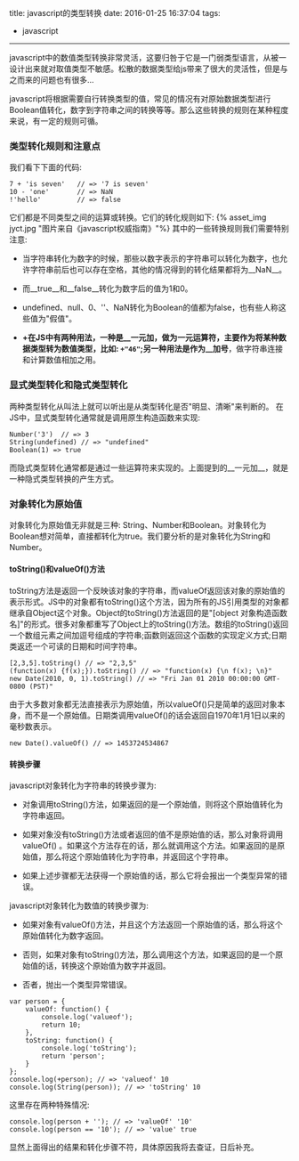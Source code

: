 title: javascript的类型转换
date: 2016-01-25 16:37:04
tags:
- javascript
---
javascript中的数值类型转换非常灵活，这要归咎于它是一门弱类型语言，从被一设计出来就对取值类型不敏感。松散的数据类型给js带来了很大的灵活性，但是与之而来的问题也有很多...
<!--more-->
javascript将根据需要自行转换类型的值，常见的情况有对原始数据类型进行Boolean值转化，数字到字符串之间的转换等等。那么这些转换的规则在某种程度来说，有一定的规则可循。
### 类型转化规则和注意点

我们看下下面的代码:
```
7 + 'is seven'   // => '7 is seven'
10 - 'one'       // => NaN
!'hello'         // => false
```
它们都是不同类型之间的运算或转换。它们的转化规则如下:
{% asset_img jyct.jpg "图片来自《javascript权威指南》"%}
其中的一些转换规则我们需要特别注意:

* 当字符串转化为数字的时候，那些以数字表示的字符串可以转化为数字，也允许字符串前后也可以存在空格，其他的情况得到的转化结果都将为__NaN__。

* 而__true__和__false__转化为数字后的值为1和0。

* undefined、null、0、''、NaN转化为Boolean的值都为false，也有些人称这些值为"假值"。

* __+__在JS中有两种用法，一种是__一元加__，做为一元运算符，主要作为将某种数据类型转为数值类型，比如: `+"46"`;另一种用法是作为__加号__，做字符串连接和计算数值相加之用。

### 显式类型转化和隐式类型转化
两种类型转化从叫法上就可以听出是从类型转化是否"明显、清晰"来判断的。
在JS中，显式类型转化通常就是调用原生构造函数来实现:
```
Number('3')  // => 3
String(undefined) // => "undefined"
Boolean(1) => true
```
而隐式类型转化通常都是通过一些运算符来实现的。上面提到的__一元加__，就是一种隐式类型转换的产生方式。

### 对象转化为原始值
对象转化为原始值无非就是三种: String、Number和Boolean。对象转化为Boolean想对简单，直接都转化为true。我们要分析的是对象转化为String和Number。
#### toString()和valueOf()方法
toString方法是返回一个反映该对象的字符串，而valueOf返回该对象的原始值的表示形式。JS中的对象都有toString()这个方法，因为所有的JS引用类型的对象都继承自Object这个对象。Object的toString()方法返回的是"[object 对象构造函数名]"的形式。很多对象都重写了Object上的toString()方法。数组的toString()返回一个数组元素之间加逗号组成的字符串;函数则返回这个函数的实现定义方式;日期类返还一个可读的日期和时间字符串。

```
[2,3,5].toString() // => "2,3,5"
(function(x) {f(x);}).toString() // => "function(x) {\n f(x); \n}"
new Date(2010, 0, 1).toString() // => "Fri Jan 01 2010 00:00:00 GMT-0800 (PST)"
```
由于大多数对象都无法直接表示为原始值，所以valueOf()只是简单的返回对象本身，而不是一个原始值。日期类调用valueOf()的话会返回自1970年1月1日以来的毫秒数表示。
```
new Date().valueOf() // => 1453724534867
```
#### 转换步骤
javascript对象转化为字符串的转换步骤为:

* 对象调用toString()方法，如果返回的是一个原始值，则将这个原始值转化为字符串返回。

* 如果对象没有toString()方法或者返回的值不是原始值的话，那么对象将调用valueOf()
。如果这个方法存在的话，那么就调用这个方法。如果返回的是原始值，那么将这个原始值转化为字符串，并返回这个字符串。

* 如果上述步骤都无法获得一个原始值的话，那么它将会报出一个类型异常的错误。

javascript对象转化为数值的转换步骤为:

* 如果对象有valueOf()方法，并且这个方法返回一个原始值的话，那么将这个原始值转化为数字返回。 

* 否则，如果对象有toString()方法，那么调用这个方法，如果返回的是一个原始值的话，转换这个原始值为数字并返回。

* 否者，抛出一个类型异常错误。

```
var person = {
	valueOf: function() {
		console.log('valueof');
		return 10;
	},
	toString: function() {
		console.log('toString');
		return 'person';
	}
};
console.log(+person); // => 'valueof' 10
console.log(String(person)); // => 'toString' 10
```
这里存在两种特殊情况:
```
console.log(person + ''); // => 'valueOf' '10'
console.log(person == '10'); // => 'value' true
```
显然上面得出的结果和转化步骤不符，具体原因我将去查证，日后补充。



